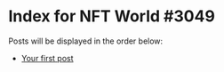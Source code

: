 # Index for NFT World #3049
Posts will be displayed in the order below:

- [Your first post](./001-first.md)

